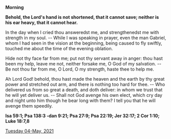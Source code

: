 **Morning**

**Behold, the Lord's hand is not shortened, that it cannot save; neither is his ear heavy, that it cannot hear.**
 
In the day when I cried thou answeredst me, and strengthenedst me with strength in my soul. -- While I was speaking in prayer, even the man Gabriel, whom I had seen in the vision at the beginning, being caused to fly swiftly, touched me about the time of the evening oblation.
 
Hide not thy face far from me; put not thy servant away in anger: thou hast been my help, leave me not, neither forsake me, O God of my salvation. -- Be not thou far from me, O Lord, O my strength, haste thee to help me.
 
Ah Lord God! behold, thou hast made the heaven and the earth by thy great power and stretched out arm, and there is nothing too hard for thee. -- Who delivered us from so great a death, and doth deliver: in whom we trust that he will yet deliver us. -- Shall not God avenge his own elect, which cry day and night unto him though he bear long with them? I tell you that he will avenge them speedily.  

**Isa 59:1; Psa 138:3 ‑dan 9:21; Psa 27:9; Psa 22:19; Jer 32:17; 2 Cor 1:10; Luke 18:7,8**

[Tuesday 04-May, 2021](https://t.me/daily_light)
